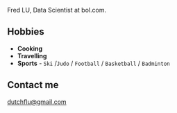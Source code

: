 Fred LU, Data Scientist at bol.com.

## Hobbies

- **Cooking**
- **Travelling**
- **Sports** -  `Ski` /`Judo` / `Football` / `Basketball` / `Badminton`

## Contact me

[dutchflu@gmail.com](mailto:dutchflu@gmail.com)
